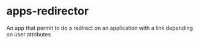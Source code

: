 # apps-redirector
An app that permit to do a redirect on an application with a link depending on user attributes
